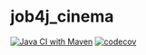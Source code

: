 # job4j_cinema

[![Java CI with Maven](https://github.com/evgnovoselov/job4j_cinema/actions/workflows/maven.yml/badge.svg)](https://github.com/evgnovoselov/job4j_cinema/actions/workflows/maven.yml)
[![codecov](https://codecov.io/gh/evgnovoselov/job4j_cinema/branch/master/graph/badge.svg?token=CTZjFEJLum)](https://codecov.io/gh/evgnovoselov/job4j_cinema)
